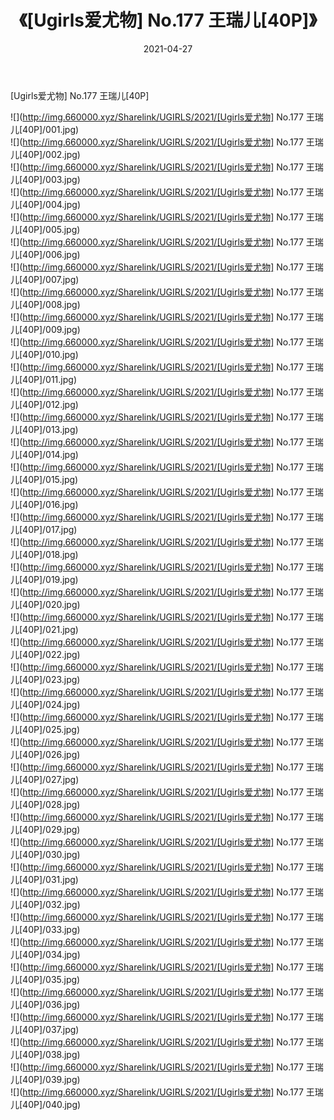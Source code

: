 ﻿---
layout: post
title:  《[Ugirls爱尤物] No.177 王瑞儿[40P]》
date:   2021-04-27
img: http://img.660000.xyz/Sharelink/UGIRLS/2021/[Ugirls爱尤物] No.177 王瑞儿[40P]/000.jpg
categories: [美女, 清纯, 唯美]
---

[Ugirls爱尤物] No.177 王瑞儿[40P]

  ![](http://img.660000.xyz/Sharelink/UGIRLS/2021/[Ugirls爱尤物] No.177 王瑞儿[40P]/001.jpg) <br> ![](http://img.660000.xyz/Sharelink/UGIRLS/2021/[Ugirls爱尤物] No.177 王瑞儿[40P]/002.jpg) <br> ![](http://img.660000.xyz/Sharelink/UGIRLS/2021/[Ugirls爱尤物] No.177 王瑞儿[40P]/003.jpg) <br> ![](http://img.660000.xyz/Sharelink/UGIRLS/2021/[Ugirls爱尤物] No.177 王瑞儿[40P]/004.jpg) <br> ![](http://img.660000.xyz/Sharelink/UGIRLS/2021/[Ugirls爱尤物] No.177 王瑞儿[40P]/005.jpg) <br> ![](http://img.660000.xyz/Sharelink/UGIRLS/2021/[Ugirls爱尤物] No.177 王瑞儿[40P]/006.jpg) <br> ![](http://img.660000.xyz/Sharelink/UGIRLS/2021/[Ugirls爱尤物] No.177 王瑞儿[40P]/007.jpg) <br> ![](http://img.660000.xyz/Sharelink/UGIRLS/2021/[Ugirls爱尤物] No.177 王瑞儿[40P]/008.jpg) <br> ![](http://img.660000.xyz/Sharelink/UGIRLS/2021/[Ugirls爱尤物] No.177 王瑞儿[40P]/009.jpg) <br> ![](http://img.660000.xyz/Sharelink/UGIRLS/2021/[Ugirls爱尤物] No.177 王瑞儿[40P]/010.jpg) <br> ![](http://img.660000.xyz/Sharelink/UGIRLS/2021/[Ugirls爱尤物] No.177 王瑞儿[40P]/011.jpg) <br> ![](http://img.660000.xyz/Sharelink/UGIRLS/2021/[Ugirls爱尤物] No.177 王瑞儿[40P]/012.jpg) <br> ![](http://img.660000.xyz/Sharelink/UGIRLS/2021/[Ugirls爱尤物] No.177 王瑞儿[40P]/013.jpg) <br> ![](http://img.660000.xyz/Sharelink/UGIRLS/2021/[Ugirls爱尤物] No.177 王瑞儿[40P]/014.jpg) <br> ![](http://img.660000.xyz/Sharelink/UGIRLS/2021/[Ugirls爱尤物] No.177 王瑞儿[40P]/015.jpg) <br> ![](http://img.660000.xyz/Sharelink/UGIRLS/2021/[Ugirls爱尤物] No.177 王瑞儿[40P]/016.jpg) <br> ![](http://img.660000.xyz/Sharelink/UGIRLS/2021/[Ugirls爱尤物] No.177 王瑞儿[40P]/017.jpg) <br> ![](http://img.660000.xyz/Sharelink/UGIRLS/2021/[Ugirls爱尤物] No.177 王瑞儿[40P]/018.jpg) <br> ![](http://img.660000.xyz/Sharelink/UGIRLS/2021/[Ugirls爱尤物] No.177 王瑞儿[40P]/019.jpg) <br> ![](http://img.660000.xyz/Sharelink/UGIRLS/2021/[Ugirls爱尤物] No.177 王瑞儿[40P]/020.jpg) <br> ![](http://img.660000.xyz/Sharelink/UGIRLS/2021/[Ugirls爱尤物] No.177 王瑞儿[40P]/021.jpg) <br> ![](http://img.660000.xyz/Sharelink/UGIRLS/2021/[Ugirls爱尤物] No.177 王瑞儿[40P]/022.jpg) <br> ![](http://img.660000.xyz/Sharelink/UGIRLS/2021/[Ugirls爱尤物] No.177 王瑞儿[40P]/023.jpg) <br> ![](http://img.660000.xyz/Sharelink/UGIRLS/2021/[Ugirls爱尤物] No.177 王瑞儿[40P]/024.jpg) <br> ![](http://img.660000.xyz/Sharelink/UGIRLS/2021/[Ugirls爱尤物] No.177 王瑞儿[40P]/025.jpg) <br> ![](http://img.660000.xyz/Sharelink/UGIRLS/2021/[Ugirls爱尤物] No.177 王瑞儿[40P]/026.jpg) <br> ![](http://img.660000.xyz/Sharelink/UGIRLS/2021/[Ugirls爱尤物] No.177 王瑞儿[40P]/027.jpg) <br> ![](http://img.660000.xyz/Sharelink/UGIRLS/2021/[Ugirls爱尤物] No.177 王瑞儿[40P]/028.jpg) <br> ![](http://img.660000.xyz/Sharelink/UGIRLS/2021/[Ugirls爱尤物] No.177 王瑞儿[40P]/029.jpg) <br> ![](http://img.660000.xyz/Sharelink/UGIRLS/2021/[Ugirls爱尤物] No.177 王瑞儿[40P]/030.jpg) <br> ![](http://img.660000.xyz/Sharelink/UGIRLS/2021/[Ugirls爱尤物] No.177 王瑞儿[40P]/031.jpg) <br> ![](http://img.660000.xyz/Sharelink/UGIRLS/2021/[Ugirls爱尤物] No.177 王瑞儿[40P]/032.jpg) <br> ![](http://img.660000.xyz/Sharelink/UGIRLS/2021/[Ugirls爱尤物] No.177 王瑞儿[40P]/033.jpg) <br> ![](http://img.660000.xyz/Sharelink/UGIRLS/2021/[Ugirls爱尤物] No.177 王瑞儿[40P]/034.jpg) <br> ![](http://img.660000.xyz/Sharelink/UGIRLS/2021/[Ugirls爱尤物] No.177 王瑞儿[40P]/035.jpg) <br> ![](http://img.660000.xyz/Sharelink/UGIRLS/2021/[Ugirls爱尤物] No.177 王瑞儿[40P]/036.jpg) <br> ![](http://img.660000.xyz/Sharelink/UGIRLS/2021/[Ugirls爱尤物] No.177 王瑞儿[40P]/037.jpg) <br> ![](http://img.660000.xyz/Sharelink/UGIRLS/2021/[Ugirls爱尤物] No.177 王瑞儿[40P]/038.jpg) <br> ![](http://img.660000.xyz/Sharelink/UGIRLS/2021/[Ugirls爱尤物] No.177 王瑞儿[40P]/039.jpg) <br> ![](http://img.660000.xyz/Sharelink/UGIRLS/2021/[Ugirls爱尤物] No.177 王瑞儿[40P]/040.jpg) <br>